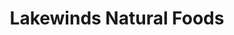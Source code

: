 ---
title: "Lakewinds Natural Foods"
url: /chanhassen/lakewinds-natural-foods/
shop: supermarket
---